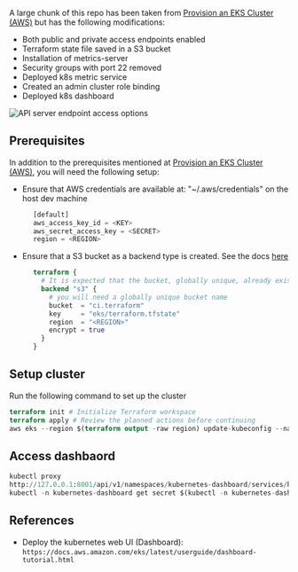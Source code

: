 A large chunk of this repo has been taken from [Provision an EKS Cluster (AWS)](https://learn.hashicorp.com/tutorials/terraform/eks)
but has the following modifications:
- Both public and private access endpoints enabled
- Terraform state file saved in a S3 bucket
- Installation of metrics-server
- Security groups with port 22 removed
- Deployed k8s metric service  
- Created an admin cluster role binding
- Deployed k8s dashboard

![API server endpoint access options](./pics/API_server_endpoint_access_options.15.37.png "API server endpoint access options")

## Prerequisites
In addition to the prerequisites mentioned at [Provision an EKS Cluster (AWS)](https://learn.hashicorp.com/tutorials/terraform/eks), you will need the following setup:
- Ensure that AWS credentials are available at: "~/.aws/credentials" on the host dev machine
```terraform
      [default]
      aws_access_key_id = <KEY>
      aws_secret_access_key = <SECRET>
      region = <REGION>
```
- Ensure that a S3 bucket as a backend type is created. See the docs [here](https://www.terraform.io/docs/backends/types/s3.html)
```terraform
      terraform {
        # It is expected that the bucket, globally unique, already exists
        backend "s3" {
          # you will need a globally unique bucket name
          bucket  = "ci.terraform"
          key     = "eks/terraform.tfstate"
          region  = "<REGION>"
          encrypt = true
        }
      }
```

## Setup cluster
Run the following command to set up the cluster
```terraform
terraform init # Initialize Terraform workspace
terraform apply # Review the planned actions before continuing
aws eks --region $(terraform output -raw region) update-kubeconfig --name $(terraform output -raw cluster_name) # Configure kubectl

```

## Access dashbaord
```terraform
kubectl proxy
http://127.0.0.1:8001/api/v1/namespaces/kubernetes-dashboard/services/https:kubernetes-dashboard:/proxy/
kubectl -n kubernetes-dashboard get secret $(kubectl -n kubernetes-dashboard get sa/admin-user -o jsonpath="{.secrets[0].name}") -o go-template="{{.data.token | base64decode}}"; echo # generate the authorization token for the dashboard
```

## References
- Deploy the kubernetes web UI (Dashboard): `https://docs.aws.amazon.com/eks/latest/userguide/dashboard-tutorial.html`
